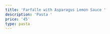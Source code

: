 ```yaml
---
title: 'Farfalle with Asparagus Lemon Sauce '
description: 'Pasta '
price: '45'
type: pasta
---
```


